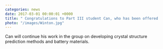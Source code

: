 ```yaml
---
categories: news
date: 2017-03-01 00:00:01 +0000
title: " Congratulations to Part III student Can, who has been offered a Winton Scholarship starting October 2017."
photo: "/images/Winton.jpg"
---
```


 Can will continue his work in the group on developing crystal structure prediction methods and battery materials.
